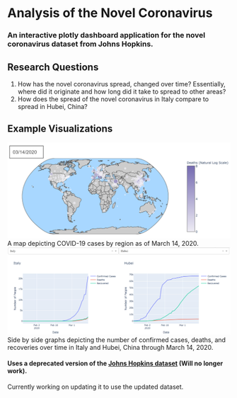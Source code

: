 # Analysis of the Novel Coronavirus
### An interactive plotly dashboard application for the novel coronavirus dataset from Johns Hopkins.

## Research Questions
1. How has the novel coronavirus spread, changed over time? Essentially, where did it originate and how long did it take to spread to other areas?
2. How does the spread of the novel coronavirus in Italy compare to spread in Hubei, China?

## Example Visualizations

![COVID-19 World Map 3/14/20](images/map.png)
A map depicting COVID-19 cases by region as of March 14, 2020.
![COVID-19 World Map 3/14/20](images/HubeivsChinaGraph.png)
Side by side graphs depicting the number of confirmed cases, deaths, and recoveries over time in Italy and Hubei, China through March 14, 2020.

#### Uses a deprecated version of the [Johns Hopkins dataset](https://github.com/CSSEGISandData/COVID-19/tree/master/archived_data/archived_time_series) (Will no longer work).
Currently working on updating it to use the updated dataset.
